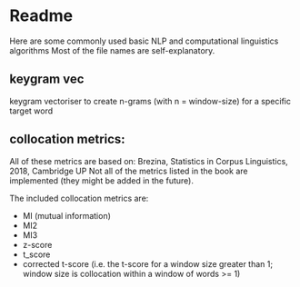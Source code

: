 # Readme

Here are some commonly used basic NLP and computational linguistics algorithms
Most of the file names are self-explanatory.

## keygram vec
keygram vectoriser to create n-grams (with n = window-size) for a specific target word

## collocation metrics:
All of these metrics are based on: Brezina, Statistics in Corpus Linguistics, 2018, Cambridge UP
Not all of the metrics listed in the book are implemented (they might be added in the future).

The included collocation metrics are:
- MI (mutual information)
- MI2
- MI3 
- z-score
- t_score
- corrected t-score (i.e. the t-score for a window size greater than 1; window size is collocation within a window of words >= 1)
